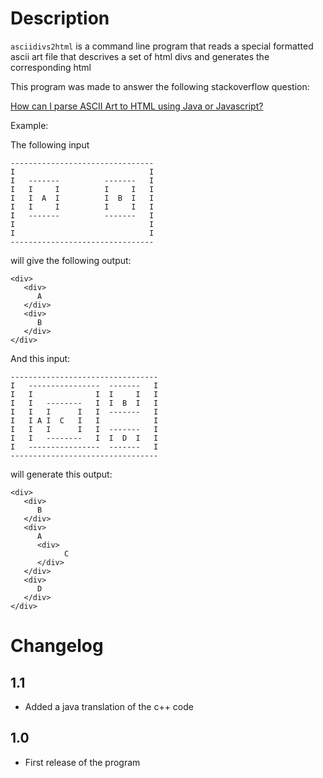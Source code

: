 Description
===========

`asciidivs2html` is a command line program that reads a special formatted ascii art file
that descrives a set of html divs and generates the corresponding html 

This program was made to answer the following stackoverflow question:

[How can I parse ASCII Art to HTML using Java or Javascript?](http://stackoverflow.com/questions/18637676/how-can-i-parse-ascii-art-to-html-using-java-or-javascript#18637676)

Example: 

The following input

```text
--------------------------------
I                              I
I   -------          -------   I
I   I     I          I     I   I
I   I  A  I          I  B  I   I
I   I     I          I     I   I
I   -------          -------   I
I                              I
I                              I
--------------------------------
```

will give the following output: 

```text
<div>
   <div>
      A
   </div>
   <div>
      B
   </div>
</div>
``` 

And this input:

```text
---------------------------------
I   ----------------  -------   I
I   I              I  I     I   I
I   I   --------   I  I  B  I   I
I   I   I      I   I  -------   I
I   I A I  C   I   I            I
I   I   I      I   I  -------   I
I   I   --------   I  I  D  I   I
I   ----------------  -------   I
---------------------------------
``` 

will generate this output:

```text
<div>
   <div>
      B
   </div>
   <div>
      A
      <div>
            C
      </div>
   </div>
   <div>
      D
   </div>
</div>
```

Changelog
=========

## 1.1
- Added a java translation of the c++ code

## 1.0
- First release of the program


